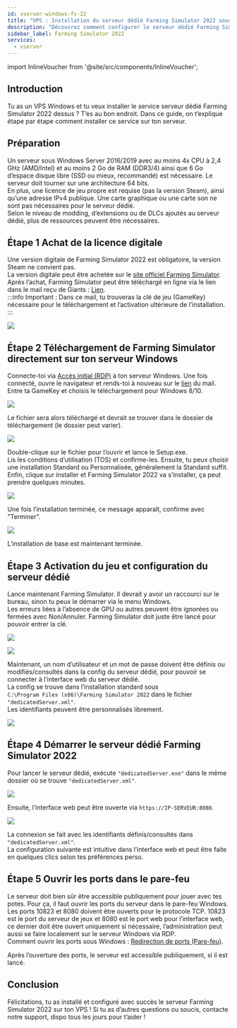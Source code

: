 ```yaml
---
id: vserver-windows-fs-22
title: "VPS : Installation du serveur dédié Farming Simulator 2022 sous Windows"
description: "Découvrez comment configurer le serveur dédié Farming Simulator 2022 sur votre VPS Windows pour un gameplay multijoueur fluide → En savoir plus maintenant"
sidebar_label: Farming Simulator 2022
services:
  - vserver
---
```


import InlineVoucher from '@site/src/components/InlineVoucher';

## Introduction

Tu as un VPS Windows et tu veux installer le service serveur dédié Farming Simulator 2022 dessus ? T’es au bon endroit. Dans ce guide, on t’explique étape par étape comment installer ce service sur ton serveur.
<InlineVoucher />

## Préparation
Un serveur sous Windows Server 2016/2019 avec au moins 4x CPU à 2,4 GHz (AMD/Intel) et au moins 2 Go de RAM (DDR3/4) ainsi que 6 Go d’espace disque libre (SSD ou mieux, recommandé) est nécessaire. Le serveur doit tourner sur une architecture 64 bits.  
En plus, une licence de jeu propre est requise (pas la version Steam), ainsi qu’une adresse IPv4 publique. Une carte graphique ou une carte son ne sont pas nécessaires pour le serveur dédié.  
Selon le niveau de modding, d’extensions ou de DLCs ajoutés au serveur dédié, plus de ressources peuvent être nécessaires. 

## Étape 1 Achat de la licence digitale

Une version digitale de Farming Simulator 2022 est obligatoire, la version Steam ne convient pas.  
La version digitale peut être achetée sur le [site officiel Farming Simulator](https://www.farming-simulator.com/buy-now.php?lang=de&country=de&platform=pcdigital).  
Après l’achat, Farming Simulator peut être téléchargé en ligne via le lien dans le mail reçu de Giants : [Lien](https://eshop.giants-software.com/downloads.php).  
:::info
Important : Dans ce mail, tu trouveras la clé de jeu (GameKey) nécessaire pour le téléchargement et l’activation ultérieure de l’installation. 
:::

![](https://screensaver01.zap-hosting.com/index.php/s/EH9ysn2jHaQXrtf/preview)

## Étape 2 Téléchargement de Farming Simulator directement sur ton serveur Windows

Connecte-toi via [Accès initial (RDP)](vserver-windows-userdp.md) à ton serveur Windows. Une fois connecté, ouvre le navigateur et rends-toi à nouveau sur le [lien](https://eshop.giants-software.com/downloads.php) du mail. Entre ta GameKey et choisis le téléchargement pour Windows 8/10. 

![](https://screensaver01.zap-hosting.com/index.php/s/JwMzAXbMx64CybQ/preview)

Le fichier sera alors téléchargé et devrait se trouver dans le dossier de téléchargement (le dossier peut varier).

![](https://screensaver01.zap-hosting.com/index.php/s/74LiBCfn2w6BwLJ/preview)

Double-clique sur le fichier pour l’ouvrir et lance le Setup.exe.  
Lis les conditions d’utilisation (TOS) et confirme-les. Ensuite, tu peux choisir une installation Standard ou Personnalisée, généralement la Standard suffit.  
Enfin, clique sur installer et Farming Simulator 2022 va s’installer, ça peut prendre quelques minutes. 

![](https://screensaver01.zap-hosting.com/index.php/s/8SrHwEjgirmKTJJ/preview)

Une fois l’installation terminée, ce message apparaît, confirme avec "Terminer". 

![](https://screensaver01.zap-hosting.com/index.php/s/KYMX8SeMgxWmYdt/preview)

L’installation de base est maintenant terminée. 

## Étape 3 Activation du jeu et configuration du serveur dédié

Lance maintenant Farming Simulator. Il devrait y avoir un raccourci sur le bureau, sinon tu peux le démarrer via le menu Windows.  
Les erreurs liées à l’absence de GPU ou autres peuvent être ignorées ou fermées avec Non/Annuler. Farming Simulator doit juste être lancé pour pouvoir entrer la clé. 

![](https://screensaver01.zap-hosting.com/index.php/s/iMTyYAGknFwDA3H/preview)

![](https://screensaver01.zap-hosting.com/index.php/s/spnct8XYniz3Nf5/preview)

Maintenant, un nom d’utilisateur et un mot de passe doivent être définis ou modifiés/consultés dans la config du serveur dédié, pour pouvoir se connecter à l’interface web du serveur dédié.  
La config se trouve dans l’installation standard sous  
`C:\Program Files (x86)\Farming Simulator 2022` dans le fichier `"dedicatedServer.xml"`.  
Les identifiants peuvent être personnalisés librement. 

![](https://screensaver01.zap-hosting.com/index.php/s/kK7nxEtqxgxjLFG/preview)

## Étape 4 Démarrer le serveur dédié Farming Simulator 2022

Pour lancer le serveur dédié, exécute `"dedicatedServer.exe"` dans le même dossier où se trouve `"dedicatedServer.xml"`.

![](https://screensaver01.zap-hosting.com/index.php/s/qagHezKmK2tx2kj/preview)

Ensuite, l’interface web peut être ouverte via `https://IP-SERVEUR:8080`. 

![](https://screensaver01.zap-hosting.com/index.php/s/E8b34yHDPDbr9YP/preview)

La connexion se fait avec les identifiants définis/consultés dans `"dedicatedServer.xml"`.  
La configuration suivante est intuitive dans l’interface web et peut être faite en quelques clics selon tes préférences perso. 

## Étape 5 Ouvrir les ports dans le pare-feu

Le serveur doit bien sûr être accessible publiquement pour jouer avec tes potes. Pour ça, il faut ouvrir les ports du serveur dans le pare-feu Windows. Les ports 10823 et 8080 doivent être ouverts pour le protocole TCP. 10823 est le port du serveur de jeux et 8080 est le port web pour l’interface web, ce dernier doit être ouvert uniquement si nécessaire, l’administration peut aussi se faire localement sur le serveur Windows via RDP.  
Comment ouvrir les ports sous Windows : [Redirection de ports (Pare-feu)](vserver-windows-port.md).  

Après l’ouverture des ports, le serveur est accessible publiquement, si il est lancé. 

## Conclusion

Félicitations, tu as installé et configuré avec succès le serveur Farming Simulator 2022 sur ton VPS ! Si tu as d’autres questions ou soucis, contacte notre support, dispo tous les jours pour t’aider ! 

<InlineVoucher />